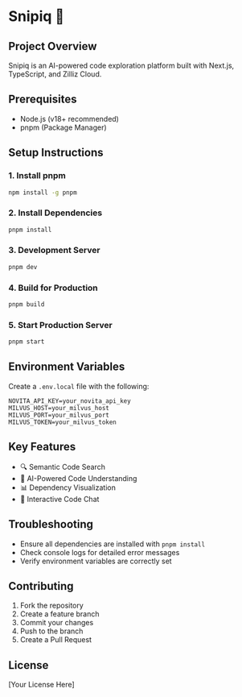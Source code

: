 # Snipiq 🚀

## Project Overview
Snipiq is an AI-powered code exploration platform built with Next.js, TypeScript, and Zilliz Cloud.

## Prerequisites
- Node.js (v18+ recommended)
- pnpm (Package Manager)

## Setup Instructions

### 1. Install pnpm
```bash
npm install -g pnpm
```

### 2. Install Dependencies
```bash
pnpm install
```

### 3. Development Server
```bash
pnpm dev
```

### 4. Build for Production
```bash
pnpm build
```

### 5. Start Production Server
```bash
pnpm start
```

## Environment Variables
Create a `.env.local` file with the following:
```
NOVITA_API_KEY=your_novita_api_key
MILVUS_HOST=your_milvus_host
MILVUS_PORT=your_milvus_port
MILVUS_TOKEN=your_milvus_token
```

## Key Features
- 🔍 Semantic Code Search
- 🤖 AI-Powered Code Understanding
- 📊 Dependency Visualization
- 💬 Interactive Code Chat

## Troubleshooting
- Ensure all dependencies are installed with `pnpm install`
- Check console logs for detailed error messages
- Verify environment variables are correctly set

## Contributing
1. Fork the repository
2. Create a feature branch
3. Commit your changes
4. Push to the branch
5. Create a Pull Request

## License
[Your License Here] 
